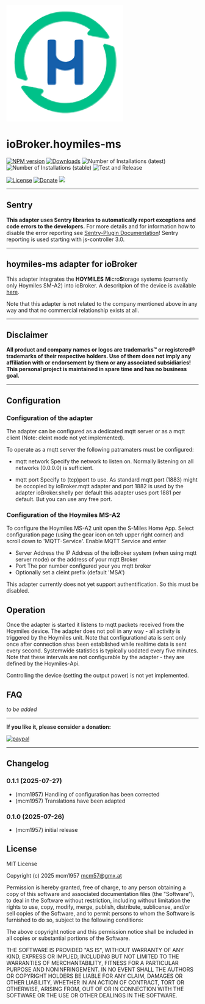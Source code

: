 ![Logo](admin/hoymiles-ms.png)
# ioBroker.hoymiles-ms

[![NPM version](http://img.shields.io/npm/v/iobroker.hoymiles-ms.svg)](https://www.npmjs.com/package/iobroker.hoymiles-ms)
[![Downloads](https://img.shields.io/npm/dm/iobroker.hoymiles-ms.svg)](https://www.npmjs.com/package/iobroker.hoymiles-ms)
![Number of Installations (latest)](http://iobroker.live/badges/hoymiles-ms-installed.svg)
![Number of Installations (stable)](http://iobroker.live/badges/hoymiles-ms-stable.svg)
![Test and Release](https://github.com/mcm4iob/ioBroker.hoymiles-ms/workflows/Test%20and%20Release/badge.svg)

[![License](https://img.shields.io/github/license/mcm4iob/ioBroker.hoymiles-ms?style=flat)](https://github.com/mcm4iob/ioBroker.hoymiles-ms/blob/main/LICENSE)
[![Donate](https://img.shields.io/badge/paypal-donate%20|%20spenden-blue.svg)](https://paypal.me/mcm1957atIoBroker)
[![](https://img.shields.io/static/v1?label=Sponsor&message=%E2%9D%A4&logo=GitHub&color=%23fe8e86)](https://github.com/sponsors/mcm1957)

**************************************************************************************************************
## Sentry
**This adapter uses Sentry libraries to automatically report exceptions and code errors to the developers.**
For more details and for information how to disable the error reporting see [Sentry-Plugin Documentation](https://github.com/ioBroker/plugin-sentry#plugin-sentry)! Sentry reporting is used starting with js-controller 3.0.

**************************************************************************************************************

## hoymiles-ms adapter for ioBroker

This adapter integrates the **HOYMILES** **M**icro**S**torage systems (currently only Hoymiles SM-A2) into ioBroker. A descritpion of the device is available [here](https://www.hoymiles.com/de/products/micro-storage).

Note that this adapter is not related to the company mentioned above in any way and that no commercial relationship exists at all.

**************************************************************************************************************

## Disclaimer
**All product and company names or logos are trademarks™ or registered® trademarks of their respective holders. Use of them does not imply any affiliation with or endorsement by them or any associated subsidiaries! This personal project is maintained in spare time and has no business goal.**

**************************************************************************************************************

## Configuration

### Configuration of the adapter
The adapter can be configured as a dedicated mqtt server or as a mqtt client (Note: cleint mode not yet implemented). 

To operate as a mqtt server the following patramaters must be configured:
- mqtt network
  Specify the network to listen on. Normally listening on all networks (0.0.0.0) is sufficient. 

- mqtt port
  Specify to (tcp)port to use. As standard mqtt port (1883) might be occopied by ioBroker.mqtt adapter and port 1882 is used by the adapter ioBroker.shelly per default this adapter uses port 1881 per default. But you can use any free port.

### Configuration of the Hoymiles MS-A2

To configure the Hoymiles MS-A2 unit open the S-Miles Home App. Select configuration page (using the gear icon on teh upper right corner) and scroll down to 'MQTT-Service'. Enable MQTT Service and enter 
- Server Address
  the IP Address of the ioBroker system (when using mqtt server mode) or the address of your mqtt Broker
- Port
  The por number configured your you mqtt broker
- Optionally set a cleint prefix (default 'MSA')

This adapter currently does not yet support authentification. So this must be disabled.

## Operation

Once the adapter is started it listens to mqtt packets received from the Hoymiles device. The adapter does not poll in any way - all activity is triggered by the Hoymiles unit. Note that configurationd ata is sent only once after connection shas been established while realtime data is sent every second. Systemwide statistics is typically uodated every five minutes. Note that these intervals are not configurable by the adapter - they are defined by the Hoymiles-Api.

Controlling the device (setting the output power) is not yet implemented.

## FAQ

*to be added*

**************************************************************************************************************

**If you like it, please consider a donation:**
  
[![paypal](https://www.paypalobjects.com/en_US/DK/i/btn/btn_donateCC_LG.gif)](https://paypal.me/mcm1957atIoBroker)

**************************************************************************************************************
## Changelog
<!--
    Placeholder for the next version (at the beginning of the line):
    ### **WORK IN PROGRESS**
-->
### 0.1.1 (2025-07-27)
* (mcm1957) Handling of configuration has been corrected
* (mcm1957) Translations have been adapted

### 0.1.0 (2025-07-26)
* (mcm1957) initial release

## License
MIT License

Copyright (c) 2025 mcm1957 <mcm57@gmx.at>

Permission is hereby granted, free of charge, to any person obtaining a copy
of this software and associated documentation files (the "Software"), to deal
in the Software without restriction, including without limitation the rights
to use, copy, modify, merge, publish, distribute, sublicense, and/or sell
copies of the Software, and to permit persons to whom the Software is
furnished to do so, subject to the following conditions:

The above copyright notice and this permission notice shall be included in all
copies or substantial portions of the Software.

THE SOFTWARE IS PROVIDED "AS IS", WITHOUT WARRANTY OF ANY KIND, EXPRESS OR
IMPLIED, INCLUDING BUT NOT LIMITED TO THE WARRANTIES OF MERCHANTABILITY,
FITNESS FOR A PARTICULAR PURPOSE AND NONINFRINGEMENT. IN NO EVENT SHALL THE
AUTHORS OR COPYRIGHT HOLDERS BE LIABLE FOR ANY CLAIM, DAMAGES OR OTHER
LIABILITY, WHETHER IN AN ACTION OF CONTRACT, TORT OR OTHERWISE, ARISING FROM,
OUT OF OR IN CONNECTION WITH THE SOFTWARE OR THE USE OR OTHER DEALINGS IN THE
SOFTWARE.
